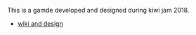 This is a gamde developed and designed during kiwi jam 2018.

- [wiki and design](https://github.com/uki-nz/kiwijam/wiki)
